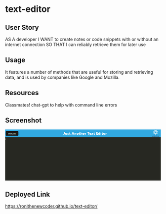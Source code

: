 # text-editor

## User Story
AS A developer
I WANT to create notes or code snippets with or without an internet connection
SO THAT I can reliably retrieve them for later use

## Usage 
It features a number of methods that are useful for storing and retrieving data, and is used by companies like Google and Mozilla.

## Resources
Classmates! chat-gpt to help with command line errors

## Screenshot
![Alt text](image.png)

## Deployed Link
https://ronithenewcoder.github.io/text-editor/